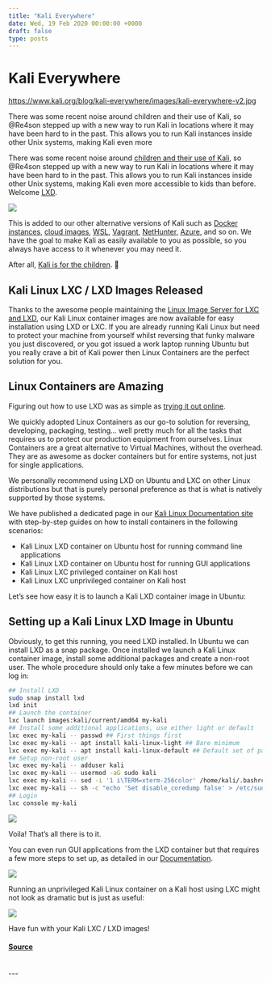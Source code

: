 ```yaml
---
title: "Kali Everywhere"
date: Wed, 19 Feb 2020 00:00:00 +0000
draft: false
type: posts
---
```

# Kali Everywhere

https://www.kali.org/blog/kali-everywhere/images/kali-everywhere-v2.jpg



There was some recent noise around children and their use of Kali, so @Re4son stepped up with a new way to run Kali in locations where it may have been hard to in the past. This allows you to run Kali instances inside other Unix systems, making Kali even more

There was some recent noise around [children and their use of Kali](https://www.zdnet.com/article/uk-police-distance-themselves-from-poster-warning-parents-to-report-kids-for-using-kali-linux/), so @Re4son stepped up with a new way to run Kali in locations where it may have been hard to in the past. This allows you to run Kali instances inside other Unix systems, making Kali even more accessible to kids than before. Welcome [LXD](https://www.kali.org/docs/containers/kalilinux-lxc-images/).

[![](https://www.kali.org/blog/kali-everywhere/images/release-2020.1-poster.png)](https://www.kali.org/blog/kali-everywhere/images/release-2020.1-poster.png)

This is added to our other alternative versions of Kali such as [Docker instances](https://www.kali.org/docs/containers/official-kalilinux-docker-images/), [cloud images](https://www.kali.org/docs/cloud/digitalocean/), [WSL](https://www.kali.org/blog/wsl2-and-kali/), [Vagrant](https://www.kali.org/blog/announcing-kali-for-vagrant/), [NetHunter](https://www.kali.org/docs/nethunter/), [Azure](https://www.kali.org/blog/azure-marketplace-weekly-iso-builds/), and so on. We have the goal to make Kali as easily available to you as possible, so you always have access to it whenever you may need it.

After all, [Kali is for the children](https://twitter.com/kalilinux/status/1229906554079645696). 👐

Kali Linux LXC / LXD Images Released
------------------------------------

Thanks to the awesome people maintaining the [Linux Image Server for LXC and LXD](https://images.linuxcontainers.org/), our Kali Linux container images are now available for easy installation using LXD or LXC. If you are already running Kali Linux but need to protect your machine from yourself whilst reversing that funky malware you just discovered, or you got issued a work laptop running Ubuntu but you really crave a bit of Kali power then Linux Containers are the perfect solution for you.

Linux Containers are Amazing
----------------------------

Figuring out how to use LXD was as simple as [trying it out online](https://linuxcontainers.org/lxd/try-it/).

We quickly adopted Linux Containers as our go-to solution for reversing, developing, packaging, testing… well pretty much for all the tasks that requires us to protect our production equipment from ourselves. Linux Containers are a great alternative to Virtual Machines, without the overhead. They are as awesome as docker containers but for entire systems, not just for single applications.

We personally recommend using LXD on Ubuntu and LXC on other Linux distributions but that is purely personal preference as that is what is natively supported by those systems.

We have published a dedicated page in our [Kali Linux Documentation site](https://www.kali.org/docs/containers/kalilinux-lxc-images/) with step-by-step guides on how to install containers in the following scenarios:

-   Kali Linux LXD container on Ubuntu host for running command line applications
-   Kali Linux LXD container on Ubuntu host for running GUI applications
-   Kali Linux LXC privileged container on Kali host
-   Kali Linux LXC unprivileged container on Kali host

Let’s see how easy it is to launch a Kali LXD container image in Ubuntu:

Setting up a Kali Linux LXD Image in Ubuntu
-------------------------------------------

Obviously, to get this running, you need LXD installed. In Ubuntu we can install LXD as a snap package. Once installed we launch a Kali Linux container image, install some additional packages and create a non-root user. The whole procedure should only take a few minutes before we can log in:

```sh
## Install LXD
sudo snap install lxd
lxd init
## Launch the container
lxc launch images:kali/current/amd64 my-kali
## Install some additional applications, use either light or default
lxc exec my-kali -- passwd ## First things first
lxc exec my-kali -- apt install kali-linux-light ## Bare minimum
lxc exec my-kali -- apt install kali-linux-default ## Default set of packages
## Setup non-root user
lxc exec my-kali -- adduser kali
lxc exec my-kali -- usermod -aG sudo kali
lxc exec my-kali -- sed -i '1 i\TERM=xterm-256color' /home/kali/.bashrc
lxc exec my-kali -- sh -c "echo 'Set disable_coredump false' > /etc/sudo.conf"
## Login
lxc console my-kali
```

[![](https://www.kali.org/blog/kali-everywhere/images/LXD-055_Ubuntu_KaliCliSession_DE.png)](https://www.kali.org/blog/kali-everywhere/images/LXD-055_Ubuntu_KaliCliSession_DE.png)

Voila! That’s all there is to it.

You can even run GUI applications from the LXD container but that requires a few more steps to set up, as detailed in our [Documentation](https://www.kali.org/docs/containers/kalilinux-lxc-images/).

[![](https://www.kali.org/blog/kali-everywhere/images/LXD-090_Ubuntu_KaliGuiSession.png)](https://www.kali.org/blog/kali-everywhere/images/LXD-090_Ubuntu_KaliGuiSession.png)

Running an unprivileged Kali Linux container on a Kali host using LXC might not look as dramatic but is just as useful:

[![](https://www.kali.org/blog/kali-everywhere/images/LXD-100_Kali_UnPrivSession.png)](https://www.kali.org/blog/kali-everywhere/images/LXD-100_Kali_UnPrivSession.png)

Have fun with your Kali LXC / LXD images!

#### [Source](https://www.kali.org/blog/kali-everywhere/)

<br/>
---
